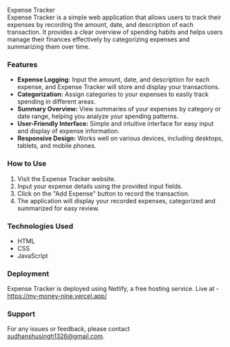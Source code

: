 Expense Tracker  
Expense Tracker is a simple web application that allows users to track their expenses by recording the amount, date, and description of each transaction. It provides a clear overview of spending habits and helps users manage their finances effectively by categorizing expenses and summarizing them over time.

### Features
- **Expense Logging:** Input the amount, date, and description for each expense, and Expense Tracker will store and display your transactions.
- **Categorization:** Assign categories to your expenses to easily track spending in different areas.
- **Summary Overview:** View summaries of your expenses by category or date range, helping you analyze your spending patterns.
- **User-Friendly Interface:** Simple and intuitive interface for easy input and display of expense information.
- **Responsive Design:** Works well on various devices, including desktops, tablets, and mobile phones.

### How to Use
1. Visit the Expense Tracker website.
2. Input your expense details using the provided input fields.
3. Click on the "Add Expense" button to record the transaction.
4. The application will display your recorded expenses, categorized and summarized for easy review.

### Technologies Used
- HTML
- CSS
- JavaScript

### Deployment
Expense Tracker is deployed using Netlify, a free hosting service. Live at - https://my-money-nine.vercel.app/

### Support
For any issues or feedback, please contact sudhanshusingh1326@gmail.com.
